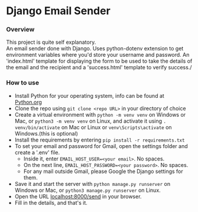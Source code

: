 # Django Email Sender
### Overview
This project is quite self explanatory.  
An email sender done with Django. Uses python-dotenv extension to get environment variables where you'd store your username and password.
An 'index.html' template for displaying the form to be used to take the details of the email and the recipient and a 'success.html' template to verify success./   

### How to use
 * Install Python for your operating system, info can be found at [Python.org](http://www.python.org)
 * Clone the repo using ```git clone <repo URL>``` in your directory of choice
 * Create a virtual environment with ```python -m venv venv``` on Windows or Mac, or ```python3 -m venv venv``` on Linux, and activate it using ```. venv/bin/activate``` on Mac or Linux or ```venv\Scripts\activate``` on Windows.(this is optional)
 * Install the requirements by entering ```pip install -r requirements.txt```
 * To set your email and password for Gmail, open the settings folder and create a '.env' file.
   * Inside it, enter ```EMAIL_HOST_USER=<your email>```. No spaces.
   * On the next line, ```EMAIL_HOST_PASSWORD=<your password>```. No spaces.
   * For any mail outside Gmail, please Google the Django settings for them.
 * Save it and start the server with ```python manage.py runserver``` on Windows or Mac, or ```python3 manage.py runserver``` on Linux.
 * Open the URL [localhost:8000/send](http://localhost:8000/send) in your browser.
 * Fill in the details, and that's it.

